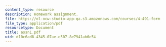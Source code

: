 ```yaml
---
content_type: resource
description: Homework assignment.
file: https://ol-ocw-studio-app-qa.s3.amazonaws.com/courses/4-491-form-finding-and-structural-optimization-gaudi-workshop-fall-2004/d10c6ad8434507aee5078e7941ab6c54_assn1.pdf
file_type: application/pdf
resourcetype: Document
title: assn1.pdf
uid: d10c6ad8-4345-07ae-e507-8e7941ab6c54
---
```

